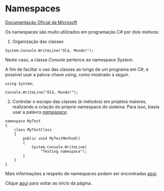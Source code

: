 # Namespaces

[Documentação Oficial da Microsoft](https://learn.microsoft.com/pt-br/dotnet/csharp/fundamentals/types/namespaces)

Os namespaces são muito utilizados em programação C# por dois motivos:
1. Organização das classes
```
System.Console.WriteLine("Olá, Mundo!");
```

Neste  caso, a classe _Console_ pertence ao namespace _System_.

A fim de faciltar o uso das classes ao longo de um programa em C#, é possível usar a palvra-chave _using_, como mostrado a seguir.

```
using System;

Console.WriteLine("Olá, Mundo!");
```

2. Controlar o escopo das classes (e métodos) em projetos maiores, realizando a criação do próprio namespace do sistema. Para isso, basta usar a palavra [_namespace_](https://learn.microsoft.com/pt-br/dotnet/csharp/language-reference/keywords/namespace).

```
namespace MyTest
{
    class MyTestClass
    {
        public void MyTestMethod()
        {
            System.Console.WriteLine(
                "Testing namespace");
        }
    }
}
```

Mais informações a respeito de namespaces podem ser encontradas [aqui](https://learn.microsoft.com/pt-br/dotnet/csharp/language-reference/language-specification/namespaces).

Clique [aqui](namespaces.md#namespaces) para voltar ao início da página.
